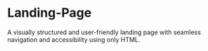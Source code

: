 # Landing-Page
A visually structured and user-friendly landing page with seamless navigation and accessibility using only HTML.
